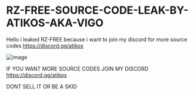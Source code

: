 # RZ-FREE-SOURCE-CODE-LEAK-BY-ATIKOS-AKA-VIGO
Hello i leaked RZ-FREE because i want to join my discord for more source codes https://discord.gg/atikos


![image](https://github.com/AtikosVigo/RZ-FREE-SOURCE-CODE-LEAK-BY-ATIKOS-AKA-VIGO/assets/157991441/6fa37548-8d83-4726-b887-bfc1df043cb1)


IF YOU WANT MORE SOURCE CODES JOIN MY DISCORD https://discord.gg/atikos


DONT SELL IT OR BE A SKID
